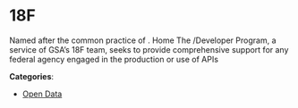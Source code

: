 # 18F


Named after the common practice of . Home The /Developer Program, a service of GSA’s 18F team, seeks to provide comprehensive support for any federal agency engaged in the production or use of APIs



**Categories**:

- [Open Data](https://github.com/apis-list/apis-list#open-data)



